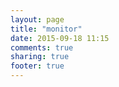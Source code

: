 ```yaml
---
layout: page
title: "monitor"
date: 2015-09-18 11:15
comments: true
sharing: true
footer: true
---
```

